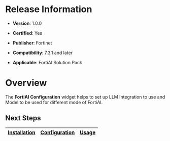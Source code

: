 # Release Information

- **Version**: 1.0.0

- **Certified**: Yes

- **Publisher**: Fortinet  

- **Compatibility**: 7.3.1 and later

- **Applicable**: FortiAI Solution Pack

# Overview

The **FortiAI Configuration** widget helps to set up LLM Integration to use and Model to be used for different mode of FortiAI.

## Next Steps

| [Installation](./docs/setup.md#installation) | [Configuration](./docs/setup.md#configuration) | [Usage](./docs/usage.md) |
|----------------------------------------------|------------------------------------------------|--------------------------|